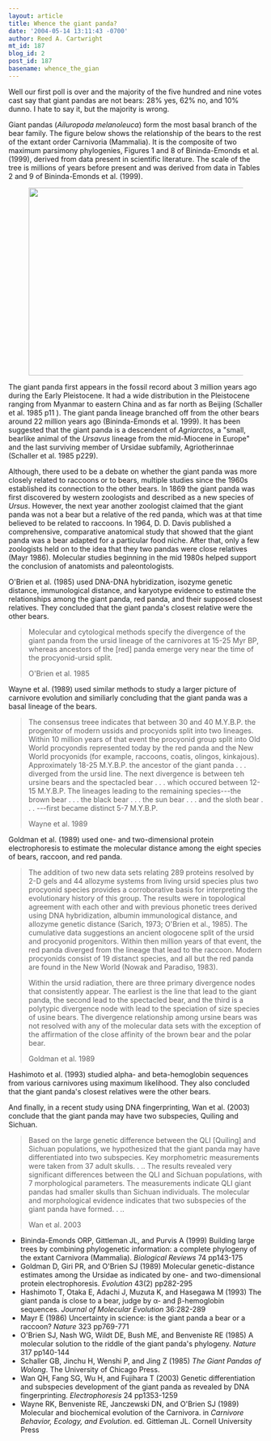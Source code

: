 ```yaml
---
layout: article
title: Whence the giant panda?
date: '2004-05-14 13:11:43 -0700'
author: Reed A. Cartwright
mt_id: 187
blog_id: 2
post_id: 187
basename: whence_the_gian
---
```

Well our first poll is over and the majority of the five hundred and nine votes cast say that giant pandas are not bears: 28% yes, 62% no, and 10% dunno.  I hate to say it, but the majority is wrong.  

Giant pandas (_Ailuropoda melanoleuca_) form the most basal branch of the bear family.  The figure below shows the relationship of the bears to the rest of the extant order Carnivoria (Mammalia).  It is the composite of two  maximum parsimony phylogenies, Figures 1 and 8 of Bininda-Emonds et al. (1999), derived from data present in scientific literature.  The scale of the tree is millions of years before present and was derived from data in Tables 2 and 9 of Bininda-Emonds et al. (1999).

<figure>
<img src="{{ site.baseurl }}/uploads/2005/panda_tree.png" alt="" width="514" height="371" />
<figcaption markdown="span">

</figcaption>
</figure>

 

The giant panda first appears in the fossil record about 3 million years ago during the Early Pleistocene.  It had a wide distribution in the Pleistocene ranging from Myanmar to eastern China and as far north as Beijing (Schaller et al. 1985 p11 ).  The giant panda lineage branched off from the other bears around 22 million years ago (Bininda-Emonds et al. 1999).  It has been suggested that the giant panda is a descendent of _Agriarctos_, a "small, bearlike animal of the _Ursavus_ lineage from the mid-Miocene in Europe" and the last surviving member of Ursidae subfamily, Agriotherinnae (Schaller et al. 1985 p229).

Although, there used to be a debate on whether the giant panda was more closely related to raccoons or to bears, multiple studies since the 1960s established its connection to the other bears.  In 1869 the giant panda was first discovered by western zoologists and described as a new species of _Ursus_.  However, the next year another zoologist claimed that the giant panda was not a bear but a relative of the red panda, which was at that time believed to be related to raccoons.  In 1964, D. D. Davis published a comprehensive, comparative anatomical study that showed that the giant panda was a bear adapted for a particular food niche.  After that, only a few zoologists held on to the idea that they two pandas were close relatives (Mayr 1986).  Molecular studies beginning in the mid 1980s helped support the conclusion of anatomists and paleontologists.

O'Brien et al. (1985) used DNA-DNA hybridization, isozyme genetic distance, immunological distance, and karyotype evidence to estimate the relationships among the giant panda, red panda, and their supposed closest relatives.  They concluded that the giant panda's closest relative were the other bears.

> Molecular and cytological methods specify the divergence of the giant panda from the ursid lineage of the carnivores at 15-25 Myr BP, whereas ancestors of the \[red\] panda emerge very near the time of the procyonid-ursid split.
> 
> O'Brien et al. 1985

Wayne et al. (1989) used similar methods to study a larger picture of carnivore evolution and similiarly concluding that the giant panda was a basal lineage of the bears.

> The consensus treee indicates that between 30 and 40 M.Y.B.P. the progenitor of modern ussids and procyonids split into two lineages.  Within 10 million years of that event the procyonid group split into Old World procyondis represented today by the red panda and the New World procyonids (for example, raccoons, coatis, olingos, kinkajous).  Approximately 18-25 M.Y.B.P. the ancestor of the giant panda . . . diverged from the ursid line.  The next divergence is between teh ursine bears and the spectacled bear . . . which occured between 12-15 M.Y.B.P.  The lineages leading to the remaining species---the brown bear . . . the black bear . . . the sun bear . . . and the sloth bear . . . ---first became distinct 5-7 M.Y.B.P.
> 
> Wayne et al. 1989

Goldman et al. (1989) used one- and two-dimensional protein electrophoresis to estimate the molecular distance among the eight species of bears, raccoon, and red panda.

> The addition of two new data sets relating 289 proteins resolved by 2-D gels and 44 allozyme systems from living ursid species plus two procyonid species provides a corroborative basis for interpreting the evolutionary history of this group.  The results were in topological agreement with each other and with previous phonetic trees derived using DNA hybridization, albumin immunological distance, and allozyme genetic distance (Sarich, 1973; O'Brien et al., 1985).  The cumulative data suggestions an ancient ologocene split of the ursid and procyonid progenitors.  Within then million years of that event, the red panda diverged from the lineage that lead to the raccoon.  Modern procyonids consist of 19 distanct species, and all but the red panda are found in the New World (Nowak and Paradiso, 1983).
> 
> Within the ursid radiation, there are three primary divergence nodes that consistently appear.  The earliest is the line that lead to the giant panda, the second lead to the spectacled bear, and the third is a polytypic divergence node with lead to the speciation of size species of usine bears.  The divergence relationship among ursine bears was not resolved with any of the molecular data sets with the exception of the affirmation of the close affinity of the brown bear and the polar bear.
> 
> Goldman et al. 1989

Hashimoto et al. (1993) studied alpha- and beta-hemoglobin sequences from various carnivores using maximum likelihood.  They also concluded that the giant panda's closest relatives were the other bears.

And finally, in a recent study using DNA fingerprinting, Wan et al. (2003) conclude that the giant panda may have two subspecies, Quiling and Sichuan.

> Based on the large genetic difference between the QLI \[Quiling\] and Sichuan populations, we hypothesized that the giant panda may have differentiated into two subspecies.  Key morphometric measurements were taken from 37 adult skulls. . ..  The results revealed very significant differences between the QLI and Sichuan populations, with 7 morphological parameters.  The measurements indicate QLI giant pandas had smaller skulls than Sichuan individuals.  The molecular and morphological evidence indicates that two subspecies of the giant panda have formed. . ..
> 
> Wan et al. 2003


* Bininda-Emonds ORP, Gittleman JL, and Purvis A (1999)  Building large trees by combining phylogenetic information: a complete phylogeny of the extant Carnivora (Mammalia).  _Biological Reviews_  74 pp143-175
* Goldman D, Giri PR, and O'Brien SJ (1989)  Molecular genetic-distance estimates among the Ursidae as indicated by one- and two-dimensional protein electrophoresis.  _Evolution_ 43(2) pp282-295
* Hashimoto T, Otaka E, Adachi J, Muzuta K, and Hasegawa M (1993)  The giant panda is close to a bear, judge by &alpha;- and &beta;-hemoglobin sequences.  _Journal of Molecular Evolution_ 36:282-289
* Mayr E (1986) Uncertainty in science: is the giant panda a bear or a raccoon?  _Nature_ 323 pp769-771
* O'Brien SJ, Nash WG, Wildt DE, Bush ME, and Benveniste RE (1985)  A molecular solution to the riddle of the giant panda's phylogeny.  _Nature_ 317 pp140-144
* Schaller GB, Jinchu H, Wenshi P, and Jing Z (1985)  _The Giant Pandas of Wolong_. The University of Chicago Press.
* Wan QH, Fang SG, Wu H, and Fujihara T (2003)  Genetic differentiation and subspecies development of the giant panda as revealed by DNA fingerprinting.  _Electrophoresis_ 24 pp1353-1259
* Wayne RK, Benveniste RE, Janczewski DN, and O'Brien SJ (1989) Molecular and biochemical evolution of the Carnivora.  in _Carnivore Behavior, Ecology, and Evolution_.  ed. Gittleman JL.  Cornell University Press
